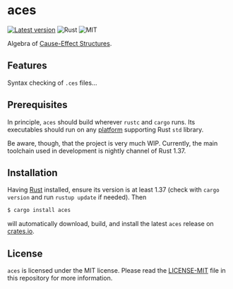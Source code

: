 aces
====
[![Latest version](https://img.shields.io/crates/v/aces.svg)](https://crates.io/crates/aces)
![Rust](https://img.shields.io/badge/rust-nightly-brightgreen.svg)
![MIT](https://img.shields.io/badge/license-MIT-blue.svg)

Algebra of [Cause-Effect
Structures](https://link.springer.com/book/10.1007/978-3-030-20461-7).

## Features

Syntax checking of `.ces` files...

## Prerequisites

In principle, `aces` should build wherever `rustc` and `cargo` runs.
Its executables should run on any
[platform](https://forge.rust-lang.org/platform-support.html)
supporting Rust `std` library.

Be aware, though, that the project is very much WIP.  Currently, the
main toolchain used in development is nightly channel of Rust 1.37.

## Installation

Having [Rust](https://www.rust-lang.org/downloads.html) installed,
ensure its version is at least 1.37 (check with `cargo version` and
run `rustup update` if needed).  Then

```bash
$ cargo install aces
```

will automatically download, build, and install the latest `aces`
release on [crates.io](https://crates.io/crates/aces).

## License

`aces` is licensed under the MIT license.  Please read the
[LICENSE-MIT](LICENSE-MIT) file in this repository for more
information.
